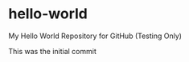 hello-world
===========

My Hello World Repository for GitHub (Testing Only)

This was the initial commit
